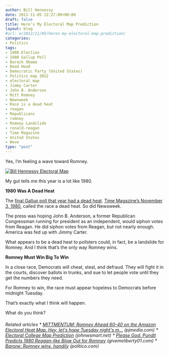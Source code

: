 ```yaml
---
author: Bill Hennessy
date: 2012-11-05 22:27:00+00:00
draft: false
title: Here’s My Electoral Map Prediction
layout: blog
#url: e/2012/11/05/heres-my-electoral-map-prediction/
categories:
- Politics
tags:
- 1980 Election
- 1980 Gallup Poll
- Barack Obama
- Dead Head
- Democratic Party (United States)
- Politics map 2012
- electoral map
- Jimmy Carter
- John B. Anderson
- Mitt Romney
- Newsweek
- Race is a dead heat
- reagan
- Republicans
- romney
- Romney Landslide
- ronald-reagan
- Time Magazine
- United States
- Wave
type: "post"
---
```


Yes, I’m feeling a wave toward Romney.

[![Bill Hennessy Electoral Map](https://ludicrite.files.wordpress.com/2012/11/bill-hennessy-electoral-map_thumb.png)
](https://ludicrite.files.wordpress.com/2012/11/bill-hennessy-electoral-map.png)

My gut tells me this year is a lot like 1980.

**1980 Was A Dead Heat**

The [final Gallup poll that year had a dead heat](https://www.gallup.com/poll/110548/gallup-presidential-election-trialheat-trends-19362004.aspx#2). [Time Magazine’s November 3, 1980](https://www.time.com/time/magazine/article/0,9171,924487,00.html), called the race a dead heat. So did Newsweek.

The press was hoping John B. Anderson, a former Republican Congressman running for president as an independent, would siphon votes from Reagan. He did siphon votes from Reagan, but not nearly enough. America was fed up with Jimmy Carter.

What appears to be a dead heat to pollsters could, in fact, be a landslide for Romney. And I think that’s the only way Romney wins.

**Romney Must Win Big To Win**

In a close race, Democrats will cheat, steal, and defraud. They will fight it in the courts, discover ballots in trunks, and sue to let people vote until they get the numbers they need.

For Romney to win, the race must appear hopeless to Democrats before midnight Tuesday.

That’s exactly what I think will happen.

What do you think?

###### Related articles   * [MITTMENTUM: Romney Ahead 60-40 on the Amazon Electoral Heat Map. Hey, let's hope Tuesday night's m...](https://pjmedia.com/instapundit/156797/) (pjmedia.com)    * [Electoral College Map Prediction](https://johnwsmart.net/2012/11/02/electoral-college-map-predication/) (johnwsmart.net)    * [Please God: Pundit Predicts 1980 Reagan-like Blow Out for Romney](https://givemeliberty01.com/2012/10/01/please-god-pundit-predicts-1980-reagan-like-blow-out-for-romney/) (givemeliberty01.com)    * [Barone: Romney wins, handily](https://www.politico.com/blogs/charlie-mahtesian/2012/11/barone-romney-wins-handily-148289.html) (politico.com) 
